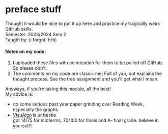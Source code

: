 # preface stuff
Thought it would be nice to put it up here and practice my tragically weak GitHub skills.  
Semester: 2023/2024 Sem 2  
Taught by: (i forgot, brb)

#### Notes on my code:
1. I uploaded these files with no intention for them to be pulled off GitHub. So please don't.
2. The comments on my code are classic me; Full of yap, but explains the thought process. See the tree assignment and you'll get what I mean.

Anyways, if you're taking this module, all the best!  
My advice is:
- do some serious past year paper grinding over Reading Week, especially the graphs
- [VisuAlgo](https://visualgo.net/en) is ur bestie  
got 14/75 for midterms, 70/100 for finals and A- final grade. believe in yourself!!
